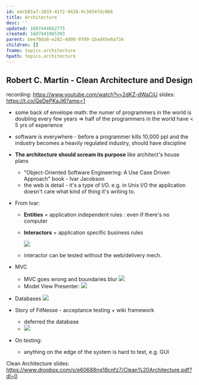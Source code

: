 ```yaml
---
id: edcb01a7-1033-41f2-9428-9c3034fdc066
title: Architecture
desc: ''
updated: 1607444662775
created: 1607441965303
parent: bee70da8-e282-4d98-9709-1bad45e8a734
children: []
fname: topics.architecture
hpath: topics.architecture
---
```

## Robert C. Martin - Clean Architecture and Design

recording: <https://www.youtube.com/watch?v=2dKZ-dWaCiU>
slides: <https://t.co/QeDePKaJl6?amp=1>

- some back of envelope math: the numer of programmers in the world is doubling every few years => half of the programmers in the world have &lt; 5 yrs of experience 

- software is everywhere - before a programmer kills 10,000 ppl and the industry becomes a heavily regulated industry, should have discipline 

- **The architecture should scream its purpose** like architect's house plans 
  - "Object-Oriented Software Engineering: A Use Case Driven Approach" book - Ivar Jacobson
  - the web is detail - it's a type of I/O. e.g. in Unix I/O the application doesn't care what kind of thing it's writing to.

- From Ivar: 

  - **Entities** = application independent rules : even if there's no computer

  - **Interactors** = application specific business rules 

    ![](/dendron-notes/assets/images/2020-12-08-11-01-32.png)

  - interactor can be tested without the web/delivery mech. 

- MVC 
  - MVC goes wrong and boundaries blur
      ![](/dendron-notes/assets/images/2020-12-08-11-10-09.png)
  - Model View Presenter:
      ![](/dendron-notes/assets/images/2020-12-08-11-09-25.png)

- Databases 
    ![](/dendron-notes/assets/images/2020-12-08-11-12-42.png)

- Story of FitNesse - acceptance testing + wiki framework  
  - deferred the database 
  - ![](/dendron-notes/assets/images/2020-12-08-11-17-07.png)

- On testing: 
  - anything on the edge of the system is hard to test, e.g. GUI 

Clean Architecture slides: <https://www.dropbox.com/s/e60688nq18cnfz7/Clean%20Architecture.pdf?dl=0> 
 

